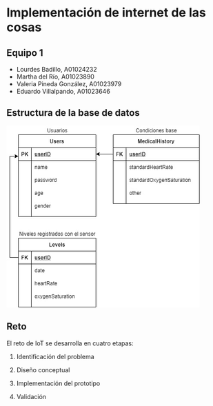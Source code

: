 # Implementación de internet de las cosas
## Equipo 1
- Lourdes Badillo, A01024232
- Martha del Río, A01023890
- Valeria Pineda González, A01023979
- Eduardo Villalpando, A01023646

## Estructura de la base de datos
![](database.jpeg)

## Reto
El reto de IoT se desarrolla en cuatro etapas: 

1. Identificación del problema

2. Diseño conceptual 

3. Implementación del prototipo

4. Validación

